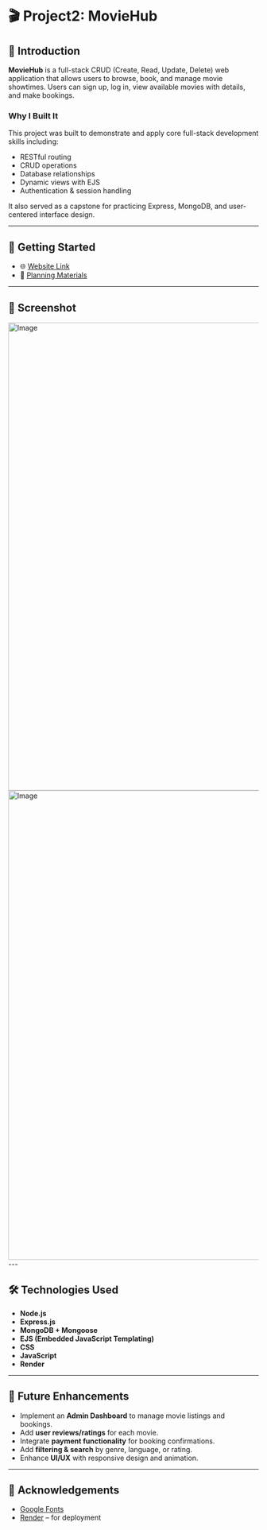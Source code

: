 # 🎬 Project2: MovieHub

## 📝 Introduction

**MovieHub** is a full-stack CRUD (Create, Read, Update, Delete) web application that allows users to browse, book, and manage movie showtimes. Users can sign up, log in, view available movies with details, and make bookings.

### Why I Built It

This project was built to demonstrate and apply core full-stack development skills including:

* RESTful routing
* CRUD operations
* Database relationships
* Dynamic views with EJS
* Authentication & session handling

It also served as a capstone for practicing Express, MongoDB, and user-centered interface design.

---

## 🚀 Getting Started

* 🌐 [Website Link](https://movie-hub-1r96.onrender.com/home)
* 📂 [Planning Materials](https://github.com/user-attachments/files/21582686/Project.2.Plan.docx)

---

## 🎨 Screenshot

<img width="1919" height="942" alt="Image" src="https://github.com/user-attachments/assets/7019fb67-2f55-4316-84f6-6b2c49c03c2f" />

<img width="1894" height="945" alt="Image" src="https://github.com/user-attachments/assets/4121a36c-be74-4c8e-b467-f99579c9f130" />
---

## 🛠️ Technologies Used

* **Node.js**
* **Express.js**
* **MongoDB + Mongoose**
* **EJS (Embedded JavaScript Templating)**
* **CSS**
* **JavaScript**
* **Render**

---

## 🔮 Future Enhancements

* Implement an **Admin Dashboard** to manage movie listings and bookings.
* Add **user reviews/ratings** for each movie.
* Integrate **payment functionality** for booking confirmations.
* Add **filtering & search** by genre, language, or rating.
* Enhance **UI/UX** with responsive design and animation.

---

## 🙏 Acknowledgements

* [Google Fonts](https://fonts.google.com/)
* [Render](https://render.com) – for deployment
